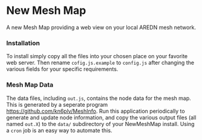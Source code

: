 # New Mesh Map

A new Mesh Map providing a web view on your local AREDN mesh network.

### Installation

To install simply copy all the files into your chosen place on your favorite web server. Then rename ```cofig.js.example``` to ```config.js``` after changing the various fields for your specific requirements.

### Mesh Map Data

The data files, including ```out.js```, contains the node data for the mesh map. This is generated by a seperate program https://github.com/kn6plv/MeshInfo. Run this application periodically to generate and update node information, and copy the various output files (all named ```out.X```) to the ```data/``` subdirectory of your NewMeshMap install.  Using a ```cron``` job is an easy way to automate this.
